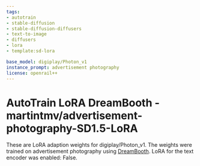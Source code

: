 ```yaml
---
tags:
- autotrain
- stable-diffusion
- stable-diffusion-diffusers
- text-to-image
- diffusers
- lora
- template:sd-lora

base_model: digiplay/Photon_v1
instance_prompt: advertisement photography
license: openrail++
---
```

# AutoTrain LoRA DreamBooth - martintmv/advertisement-photography-SD1.5-LoRA

These are LoRA adaption weights for digiplay/Photon_v1. The weights were trained on advertisement photography using [DreamBooth](https://dreambooth.github.io/).
LoRA for the text encoder was enabled: False.
